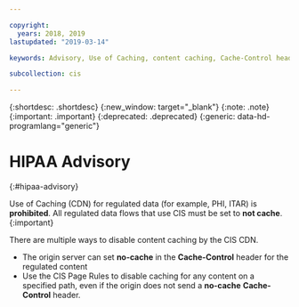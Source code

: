 ```yaml
---

copyright:
  years: 2018, 2019
lastupdated: "2019-03-14"

keywords: Advisory, Use of Caching, content caching, Cache-Control header

subcollection: cis

---
```


{:shortdesc: .shortdesc}
{:new_window: target="_blank"}
{:note: .note}
{:important: .important}
{:deprecated: .deprecated}
{:generic: data-hd-programlang="generic"}

# HIPAA Advisory
{:#hipaa-advisory}

Use of Caching (CDN) for regulated data (for example, PHI, ITAR) is **prohibited**. All regulated data flows that use CIS must be set to **not cache**.
{:important}

There are multiple ways to disable content caching by the CIS CDN. 
- The origin server can set **no-cache** in the **Cache-Control** header for the regulated content
- Use the CIS Page Rules to disable caching for any content on a specified path, even if the origin does not send a **no-cache** **Cache-Control** header. 
